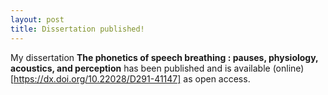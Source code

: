 ```yaml
---
layout: post
title: Dissertation published!
---
```

My dissertation **The phonetics of speech breathing : pauses, physiology, acoustics, and perception** has been published and is available (online)[https://dx.doi.org/10.22028/D291-41147] as open access.
